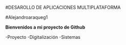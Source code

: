 #DESAROLLO DE APLICACIONES MULTIPLATAFORMA

#Alejandroaraqueg1

**Bienvenidos a mi proyecto de Github**

-Proyecto
-Digitalización
-Sistemas
